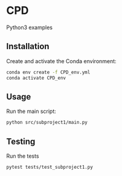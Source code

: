 # CPD
Python3 examples

## Installation
Create and activate the Conda environment:

```sh
conda env create -f CPD_env.yml
conda activate CPD_env
```

## Usage
Run the main script:

```sh
python src/subproject1/main.py
```

## Testing
Run the tests

```sh
pytest tests/test_subproject1.py
```
